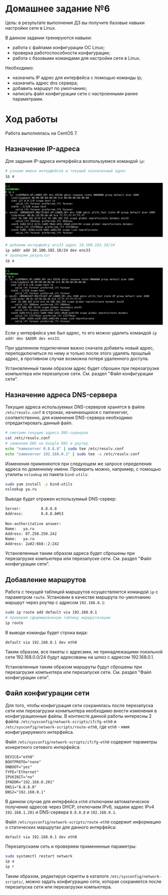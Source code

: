 # Домашнее задание №6

Цель: в результате выполнения ДЗ вы получите базовые навыки настройки сети в Linux.

В данном задании тренируются навыки:

- работа с файлами конфигурации ОС Linux;
- проверка работоспособности конфигурации;
- работа с базовыми командами для настройки сети в Linux.

Необходимо:

- назначить IP адрес для интерфейса с помощью команды ip;
- назначить адрес dns сервера;
- добавить маршрут по умолчанию;
- написать файл конфигурации сети с настроенными ранее параметрами.

# Ход работы

Работа выполнялась на CentOS 7.

## Назначение IP-адреса

Для задания IP-адреса интерфейса возпользуемся командой `ip`:

```bash
# узнаем имена интерфейсов и текущий назначенный адрес
ip a
```
![](img/ip_a_current.png)

```bash
# добавим интерфейсу ens33 адрес 10.100.102.10/24
ip addr add 10.100.102.10/24 dev ens33
# проверим результат
ip a
```
![](img/ip_a_secondary.png)

Если у интерфейса уже был адрес, то его можно удалить командой `ip addr dev $ADDR dev ens33`.

При удаленном подключении важно сначала добавить новый адрес, переподключиться по нему и только после этого удалять прошлый адрес, в противном случае возможна потеря удаленного доступа.

Установленный таким образом адрес будет сброшен при перезагрузке компьютера или перезапуске сети. См. раздел "Файл конфигурации сети".

## Назначение адреса DNS-сервера

Текущие адреса используемых DNS-серверов хранятся в файле `/etc/resolv.conf` в строках, начинающихся с nameserver, соответственно, для изменения DNS-сервера необходимо отредактировать данный файл.

```bash
# смотрим текущие адреса DNS-серверов
cat /etc/resolv.conf
# заменяем DNS на Google DNS и роутер
echo "nameserver 8.8.8.8" | sudo tee /etc/resolv.conf
echo "nameserver 192.168.0.1" | sudo tee -a /etc/resolv.conf
```

Изменения применяются при следующем же запросе определения адреса по доменному имени. Проверить можно, например, с помощью утилиты `nslookup` из пакета `bind-utils`:

```bash
sudo yum install -y bind-utils
nslookup ya.ru
```

Выводе будет отражен используемый DNS-сервер:

```
Server:         8.8.8.8
Address:        8.8.8.8#53

Non-authoritative answer:
Name:   ya.ru
Address: 87.250.250.242
Name:   ya.ru
Address: 2a02:6b8::2:242
```

Установленные таким образом адреса будет сброшены при перезагрузке компьютера или перезапуске сети. См. раздел "Файл конфигурации сети".

## Добавление маршрутов

Работа с текущей таблицей маршрутов осуществляется командой `ip` с параметром `route`. Установим в качестве маршрута по-умолчанию маршрут через роутер с адресом `192.168.0.1`:

```bash
sudo ip route add default via 192.168.0.1
# проверим сформированную таблицу маршрутизации
ip route
```

В выводе команды будет строка вида:

```
default via 192.168.0.1 dev eth0
```

Таким образом, все пакеты с адресами, не принадлежащими локальной сети 192.168.0.0/24 будут адресованы на шлюз с адресом 192.168.0.1.

Установленные таким образом маршруты будут сброшены при перезагрузке компьютера или перезапуске сети. См. раздел "Файл конфигурации сети".

## Файл конфигурации сети

Для того, чтобы конфигурация сети сохранялась после перезапуска сети или перезагрузки конмпьютера необходимо внести изменения в конфигурационные файлы. В контексте данной работы интересны 2 файла: `/etc/sysconfig/network-scripts/ifcfg-eth0` и `/etc/sysconfig/network-scripts/route-eth0`, где `eth0` - имя конфигурируемого интерфейса.

Файл `/etc/sysconfig/network-scripts/ifcfg-eth0` содержит параметры конкретного сетевого интерфейса:

```
DEVICE="eth0"
BOOTPROTO="none"
ONBOOT="yes"
TYPE="Ethernet"
IPV6INIT="no"
IPADDR="192.168.0.201"
DNS1="8.8.8.8"
DNS2="192.168.0.1"
```

В данном случае для интерфейса `eth0` отключаем автоматическое получение адресов через DHCP, отключаем IPv6, задаем адрес IPv4 `192.168.1.201` и DNS-сервера `8.8.8.8` и `192.168.0.1`.

Файл `/etc/sysconfig/network-scripts/route-eth0` содержит информацию о статических маршрутах для данного интерфейса:

```
default via 192.168.0.1 dev eth0
```

Перезапускаем сеть и проверяем примененные параметры:

```bash
sudo systemctl restart network
ip a
ip r
```

Таким образом, редактируя скрипты в каталоге `/etc/sysconfig/network-scripts/`, можно задать конфигурацию сети, которая сохраняется после перезапуска сети или перезагрузки компьютера.
